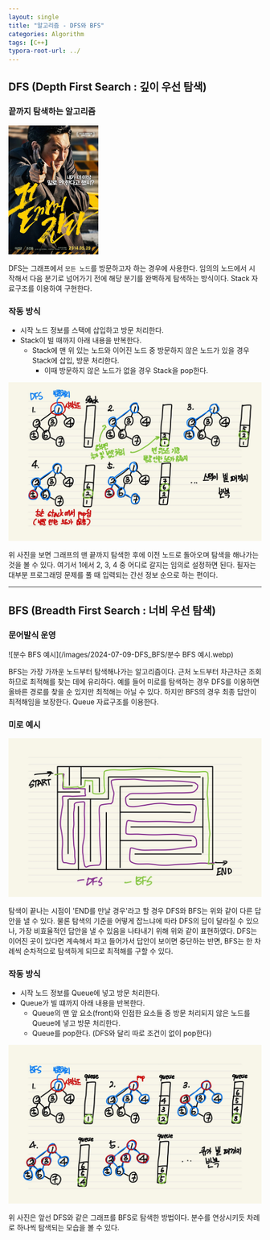 ```yaml
---
layout: single
title: "알고리즘 - DFS와 BFS"
categories: Algorithm
tags: [C++]
typora-root-url: ../
---
```




## DFS (Depth First Search : 깊이 우선 탐색)

### 끝까지 탐색하는 알고리즘



<img src="/images/2024-07-09-DFS_BFS/끝까지 간다.webp" alt="끝까지 간다" style="zoom:25%;" />



DFS는 그래프에서 `모든 노드`를 방문하고자 하는 경우에 사용한다. 임의의 노드에서 시작해서 다음 분기로 넘어가기 전에 해당 분기를 완벽하게 탐색하는 방식이다. Stack 자료구조를 이용하여 구현한다.

### 작동 방식

- 시작 노드 정보를 스택에 삽입하고 방문 처리한다.
- Stack이 빌 때까지 아래 내용을 반복한다.
  - Stack에 맨 위 있는 노드와 이어진 노드 중 방문하지 않은 노드가 있을 경우 Stack에 삽입, 방문 처리한다.
    - 이때 방문하지 않은 노드가 없을 경우 Stack을 pop한다.

![DFS](/images/2024-07-09-DFS_BFS/DFS.jpg)

위 사진을 보면 그래프의 맨 끝까지 탐색한 후에 이전 노드로 돌아오며 탐색을 해나가는 것을 볼 수 있다. 여기서 1에서 2, 3, 4 중 어디로 갈지는 임의로 설정하면 된다. 필자는 대부분 프로그래밍 문제를 풀 때 입력되는 간선 정보 순으로 하는 편이다.

------

## BFS (Breadth First Search : 너비 우선 탐색)

### 문어발식 운영



![분수 BFS 예시](/images/2024-07-09-DFS_BFS/분수 BFS 예시.webp)



BFS는 가장 가까운 노드부터 탐색해나가는 알고리즘이다. 근처 노드부터 차근차근 조회하므로 최적해를 찾는 데에 유리하다. 예를 들어 미로를 탐색하는 경우 DFS를 이용하면 올바른 경로를 찾을 순 있지만 최적해는 아닐 수 있다. 하지만 BFS의 경우 최종 답안이 최적해임을 보장한다. Queue 자료구조를 이용한다.

### 미로 예시

![KakaoTalk_20240710_110756289](/images/2024-07-09-DFS_BFS/KakaoTalk_20240710_110756289.jpg)

탐색이 끝나는 시점이 'END를 만날 경우'라고 할 경우 DFS와 BFS는 위와 같이 다른 답안을 낼 수 있다. 물론 탐색의 기준을 어떻게 잡느냐에 따라 DFS의 답이 달라질 수 있으나, 가장 비효율적인 답안을 낼 수 있음을 나타내기 위해 위와 같이 표현하였다. DFS는 이어진 곳이 있다면 계속해서 파고 들어가서 답안이 보이면 중단하는 반면, BFS는 한 차례씩 순차적으로 탐색하게 되므로 최적해를 구할 수 있다.

### 작동 방식

- 시작 노드 정보를 Queue에 넣고 방문 처리한다.
- Queue가 빌 떄까지 아래 내용을 반복한다.
  - Queue의 맨 앞 요소(front)와 인접한 요소들 중 방문 처리되지 않은 노드를 Queue에 넣고 방문 처리한다.
  - Queue를 pop한다. (DFS와 달리 따로 조건이 없이 pop한다)

![KakaoTalk_20240710_110756289_01](/images/2024-07-09-DFS_BFS/KakaoTalk_20240710_110756289_01.jpg)

위 사진은 앞선 DFS와 같은 그래프를 BFS로 탐색한 방법이다. 분수를 연상시키듯 차례로 하나씩 탐색되는 모습을 볼 수 있다.